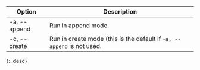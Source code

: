 | Option           | Description |
| ---------------- | ----------- |
| -a, \--append    | Run in append mode. |
| -c, \--create    | Run in create mode (this is the default if `-a, --append` is not used. |
{: .desc}
